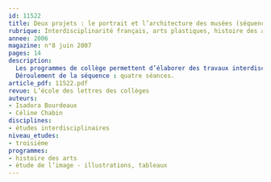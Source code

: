 ```yaml
---
id: 11522
title: Deux projets : le portrait et l’architecture des musées (séquence)
rubrique: Interdisciplinarité français, arts plastiques, histoire des arts [3e]
annee: 2006
magazine: n°8 juin 2007
pages: 14
description: 
  Les programmes de collège permettent d’élaborer des travaux interdisciplinaires. Cet article en donne deux exemples : « Expression de soi et image de soi » et « Approche du projet à travers l’étude de l’architecture de certains musées ». À travers ce programme qui s’est déroulé sur toute l’année, les enseignants avaient plusieurs objectifs : ils souhaitaient que les élèves établissent des parallèles entre le français et les arts plastiques, qu’ils analysent des œuvres d’art, s’investissent dans les prises de paroles et, enfin, acquièrent une culture générale.
  Déroulement de la séquence : quatre séances.
article_pdf: 11522.pdf
revue: L’école des lettres des collèges
auteurs:
- Isadora Bourdeaux
- Céline Chabin
disciplines:
- études interdisciplinaires
niveau_etudes:
- troisième
programmes:
- histoire des arts
- étude de l’image - illustrations, tableaux
---
```

